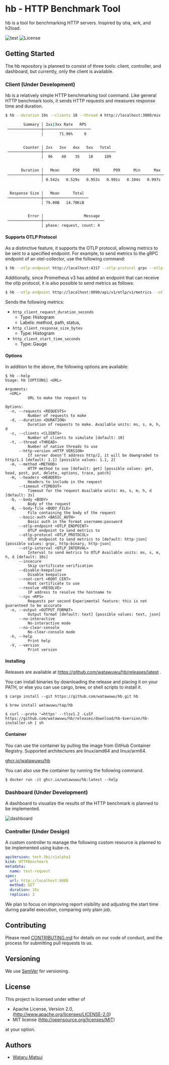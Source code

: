 # hb - HTTP Benchmark Tool

hb is a tool for benchmarking HTTP servers. Inspired by oha, wrk, and h2load.

![test](https://github.com/watawuwu/hb/workflows/Test/badge.svg)
![License](https://img.shields.io/github/license/watawuwu/hb)

## Getting Started

The hb repository is planned to consist of three tools: client, controller, and dashboard, but currently, only the client is available.

### Client (Under Development)

hb is a relatively simple HTTP benchmarking tool command. Like general HTTP benchmark tools, it sends HTTP requests and measures response time and duration.

```sh
$ hb --duration 10s --clients 10 --thread 4 http://localhost:3000/mix

        Summary │ 2xx|3xx Rate   RPS
 ───────────────┼─────────────────────
                │       71.96%     9


        Counter │ 2xx   3xx   4xx   5xx   Total
 ───────────────┼────────────────────────────────
                │  96    40    35    18     189


       Duration │   Mean      P50      P95      P99      Min      Max
 ───────────────┼──────────────────────────────────────────────────────
                │ 0.542s   0.529s   0.953s   0.991s   0.104s   0.997s


  Response Size │   Mean      Total
 ───────────────┼────────────────────
                │ 79.00B   14.70KiB


          Error │                  Message
 ───────────────┼───────────────────────────
                │ phase: request, count: 4
```

#### Supports OTLP Protocol

As a distinctive feature, it supports the OTLP protocol, allowing metrics to be sent to a specified endpoint. For example, to send metrics to the gRPC endpoint of an otel-collector, use the following command:

```sh
$ hb --otlp-endpoint http://localhost:4317 --otlp-protocol grpc --otlp-interval 1s --duration 10s --clients 10 http://localhost:3000
```

Additionally, since Prometheus v3 has added an endpoint that can receive the otlp protocol, it is also possible to send metrics as follows:

```sh
$ hb --otlp-endpoint http://localhost:9090/api/v1/otlp/v1/metrics --otlp-protocol http-json --otlp-interval 1s --duration 10s --clients 10 http://localhost:3000
```

Sends the following metrics:

- `http_client_request_duration_seconds`
  - Type: Histogram
  - Labels: method, path, status,
- `http_client_response_size_bytes`
  - Type: Histogram
- `http_client_start_time_seconds`
  - Type: Gauge

#### Options

In addition to the above, the following options are available:

```
$ hb --help
Usage: hb [OPTIONS] <URL>

Arguments:
  <URL>
          URL to make the request to

Options:
  -n, --requests <REQUESTS>
          Number of requests to make
  -d, --duration <DURATION>
          Duration of requests to make. Available units: ms, s, m, h, d
  -c, --clients <CLIENTS>
          Number of clients to simulate [default: 10]
  -t, --thread <THREAD>
          Number of native threads to use
      --http-version <HTTP_VERSION>
          If server doesn't address http/2, it will be downgraded to http/1.1 [default: 1.1] [possible values: 1.1, 2]
  -m, --method <METHOD>
          HTTP method to use [default: get] [possible values: get, head, post, put, delete, options, trace, patch]
  -H, --headers <HEADERS>
          Headers to include in the request
      --timeout <TIMEOUT>
          Timeout for the request Available units: ms, s, m, h, d [default: 3s]
  -b, --body <BODY>
          Body of the request
  -B, --body-file <BODY_FILE>
          File containing the body of the request
      --basic-auth <BASIC_AUTH>
          Basic auth in the format username:password
      --otlp-endpoint <OTLP_ENDPOINT>
          OTLP endpoint to send metrics to
      --otlp-protocol <OTLP_PROTOCOL>
          OTLP endpoint to send metrics to [default: http-json] [possible values: grpc, http-binary, http-json]
      --otlp-interval <OTLP_INTERVAL>
          Interval to send metrics to OTLP Available units: ms, s, m, h, d [default: 10s]
      --insecure
          Skip certificate verification
      --disable-keepalive
          Disable keepalive
      --root-cert <ROOT_CERT>
          Root certificate to use
      --resolve <RESOLVE>
          IP address to resolve the hostname to
      --rps <RPS>
          Requests per second Experimental feature: this is not guaranteed to be accurate
  -o, --output <OUTPUT_FORMAT>
          Output format [default: text] [possible values: text, json]
      --no-interactive
          No-interactive mode
      --no-clear-console
          No-clear-console mode
  -h, --help
          Print help
  -V, --version
          Print version
```

#### Installing

Releases are available at https://github.com/watawuwu/hb/releases/latest .

You can install binaries by downloading the release and placing it on your PATH, or else you can use cargo, brew, or shell scripts to install it.

```
$ cargo install --git https://github.com/watawuwu/hb.git hb
```

```
$ brew install watawuwu/tap/hb
```

```
$ curl --proto '=https' --tlsv1.2 -LsSf https://github.com/watawuwu/hb/releases/download/hb-$version/hb-installer.sh | sh
```

#### Container

You can use the container by pulling the image from GitHub Container Registry.
Supported architectures are linux/amd64 and linux/arm64.

[ghcr.io/watawuwu/hb](https://github.com/watawuwu/hb/pkgs/container/hb)

You can also use the container by running the following command.

```
$ docker run -it ghcr.io/watawuwu/hb:latest --help
```

### Dashboard (Under Development)

A dashboard to visualize the results of the HTTP benchmark is planned to be implemented.

![dashboard](./docs/dashboard.png)

### Controller (Under Design)

A custom controller to manage the following custom resource is planned to be implemented using kube-rs.

```yaml
apiVersion: tech.3bi/v1alpha1
kind: HTTPBenchmark
metadata:
  name: test-request
spec:
  url: http://localhost:8080
  method: GET
  duration: 10s
  replicas: 3
```

We plan to focus on improving report visibility and adjusting the start time during parallel execution, comparing only plain job.

## Contributing

Please read [CONTRIBUTING.md](https://gist.github.com/PurpleBooth/b24679402957c63ec426) for details on our code of conduct, and the process for submitting pull requests to us.

## Versioning

We use [SemVer](http://semver.org/) for versioning.

## License

This project is licensed under either of

- Apache License, Version 2.0, (http://www.apache.org/licenses/LICENSE-2.0)
- MIT license (http://opensource.org/licenses/MIT)

at your option.

## Authors

- [Wataru Matsui](watawuwu@3bi.tech)
